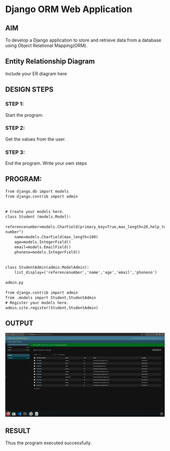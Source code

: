 # Django ORM Web Application

## AIM
To develop a Django application to store and retrieve data from a database using Object Relational Mapping(ORM).

## Entity Relationship Diagram

Include your ER diagram here

## DESIGN STEPS

### STEP 1:
Start the program.
### STEP 2:
Get the values from the user.
### STEP 3:
End the program.
Write your own steps

## PROGRAM:
```
from django.db import models
from django.contrib import admin


# Create your models here.
class Student (models.Model):
    referencenumber=models.CharField(primary_key=True,max_length=20,help_text="reference number")
    name=models.CharField(max_length=100)
    age=models.IntegerField()
    email=models.EmailField()
    phoneno=models.IntegerField()


class StudentAdmin(admin.ModelAdmin):
    list_display=('referencenumber','name','age','email','phoneno')

admin.py

from django.contrib import admin
from .models import Student,StudentAdmin
# Register your models here.
admin.site.register(Student,StudentAdmin)

```

## OUTPUT

![output](image.png)

## RESULT
Thus the program executed successfully.
